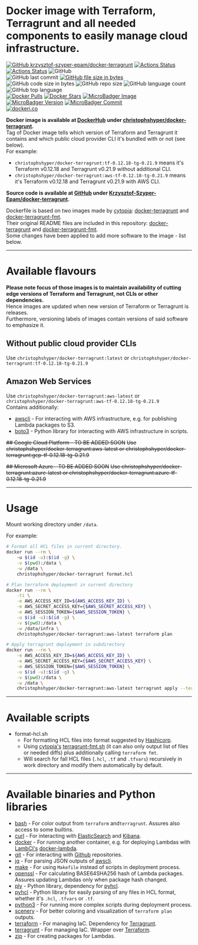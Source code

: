 # Docker image with Terraform, Terragrunt and all needed components to easily manage cloud infrastructure.

[![GitHub krzysztof-szyper-epam/docker-terragrunt](https://img.shields.io/badge/github-krzysztof--szyper--epam%2Fdocker--terragrunt-blue.svg)](https://github.com/krzysztof-szyper-epam/docker-terragrunt "shields.io")
[![Actions Status](https://github.com/Krzysztof-Szyper-Epam/docker-terragrunt/workflows/On%20commit%20push/badge.svg)](https://github.com/Krzysztof-Szyper-Epam/docker-terragrunt/actions?query=workflow%3A%22On+commit+push%22 "github.com")
[![Actions Status](https://github.com/Krzysztof-Szyper-Epam/docker-terragrunt/workflows/On%20pull%20request/badge.svg)](https://github.com/Krzysztof-Szyper-Epam/docker-terragrunt/actions?query=workflow%3A%22On+pull+request%22 "github.com")
![GitHub](https://img.shields.io/github/license/krzysztof-szyper-epam/docker-terragrunt "shields.io")
<br>
![GitHub last commit](https://img.shields.io/github/last-commit/krzysztof-szyper-epam/docker-terragrunt "shields.io")
[![GitHub file size in bytes](https://img.shields.io/github/size/krzysztof-szyper-epam/docker-terragrunt/Dockerfile?label=Dockerfile)](https://hub.docker.com/r/christophshyper/docker-terragrunt "shields.io")
![GitHub code size in bytes](https://img.shields.io/github/languages/code-size/krzysztof-szyper-epam/docker-terragrunt "shields.io")
![GitHub repo size](https://img.shields.io/github/repo-size/krzysztof-szyper-epam/docker-terragrunt "shields.io")
![GitHub language count](https://img.shields.io/github/languages/count/krzysztof-szyper-epam/docker-terragrunt "shields.io")
![GitHub top language](https://img.shields.io/github/languages/top/krzysztof-szyper-epam/docker-terragrunt "shields.io")
<br>
[![Docker Pulls](https://img.shields.io/docker/pulls/christophshyper/docker-terragrunt)](https://hub.docker.com/r/christophshyper/docker-terragrunt "shields.io")
[![Docker Stars](https://img.shields.io/docker/stars/christophshyper/docker-terragrunt)](https://hub.docker.com/r/christophshyper/docker-terragrunt "shields.io")
[![MicroBadger Image](https://images.microbadger.com/badges/image/christophshyper/docker-terragrunt.svg)](https://microbadger.com/images/christophshyper/docker-terragrunt "Get your own image badge on microbadger.com")
[![MicroBadger Version](https://images.microbadger.com/badges/version/christophshyper/docker-terragrunt.svg)](https://microbadger.com/images/christophshyper/docker-terragrunt "Get your own version badge on microbadger.com")
[![MicroBadger Commit](https://images.microbadger.com/badges/commit/christophshyper/docker-terragrunt.svg)](https://microbadger.com/images/christophshyper/docker-terragrunt "Get your own commit badge on microbadger.com")
<br>
[![dockeri.co](https://dockeri.co/image/christophshyper/docker-terragrunt)](https://hub.docker.com/r/christophshyper/docker-terragrunt "dockeri.co")


**Docker image is available at [DockerHub](https://hub.docker.com/) under [christophshyper/docker-terragrunt](https://hub.docker.com/repository/docker/christophshyper/docker-terragrunt).**
<br>
Tag of Docker image tells which version of Terraform and Terragrunt it contains and which public cloud provider CLI it's bundled with or not (see below).
<br>
For example:
 * `christophshyper/docker-terragrunt:tf-0.12.18-tg-0.21.9` means it's Terraform v0.12.18 and Terragrunt v0.21.9 without additional CLI.
 * `christophshyper/docker-terragrunt:aws-tf-0.12.18-tg-0.21.9` means it's Terraform v0.12.18 and Terragrunt v0.21.9 with AWS CLI.

**Source code is available at [GitHub](https://github.com/) under [Krzysztof-Szyper-Epam/docker-terragrunt](https://github.com/Krzysztof-Szyper-Epam/docker-terragrunt).**

Dockerfile is based on two images made by [cytopia](https://github.com/cytopia): [docker-terragrunt](https://github.com/cytopia/docker-terragrunt/tree/1bc1a2c6de42c6d19f7e91f64f30256c24fd386f) and [docker-terragrunt-fmt](https://github.com/cytopia/docker-terragrunt-fmt/tree/3f8964bea0db043a05d4a8d622f94a07f109b5a7). 
<br>
Their original README files are included in this repository: [docker-terragrunt](https://github.com/Krzysztof-Szyper-Epam/docker-terragrunt/blob/master/README.docker-terragrunt.md) and [docker-terragrunt-fmt](https://github.com/Krzysztof-Szyper-Epam/docker-terragrunt/blob/master/README.docker-terragrunt-fmt.md).
<br>
Some changes have been applied to add more software to the image - list below.

-----
# Available flavours
**Please note focus of those images is to maintain availability of cutting edge versions of Terraform and Terragrunt, not CLIs or other dependencies.**
<br>
Hence images are updated when new version of Terraform or Terragrunt is releases. 
<br>
Furthermore, versioning labels of images contain versions of said software to emphasize it.

## Without public cloud provider CLIs
Use `christophshyper/docker-terragrunt:latest` or `christophshyper/docker-terragrunt:tf-0.12.18-tg-0.21.9`

## Amazon Web Services
Use `christophshyper/docker-terragrunt:aws-latest` or `christophshyper/docker-terragrunt:aws-tf-0.12.18-tg-0.21.9`
<br>
Contains additionally:
* [awscli](https://github.com/aws/aws-cli) - For interacting with AWS infrastructure, e.g. for publishing Lambda packages to S3.
* [boto3](https://github.com/boto/boto3) - Python library for interacting with AWS infrastructure in scripts.

~~## Google Cloud Platform - TO BE ADDED SOON~~
~~Use christophshyper/docker-terragrunt:aws-latest or christophshyper/docker-terragrunt:gcp-tf-0.12.18-tg-0.21.9~~

~~## Microsoft Azure - TO BE ADDED SOON~~
~~Use christophshyper/docker-terragrunt:azure-latest or christophshyper/docker-terragrunt:azure-tf-0.12.18-tg-0.21.9~~

-----
# Usage
Mount working directory under `/data`.

For example:
```bash
# Format all HCL files in current directory.
docker run --rm \ 
    -u $(id -u):$(id -g) \
    -v $(pwd):/data \
    -w /data \
    christophshyper/docker-terragrunt format.hcl

# Plan terraform deployment in current directory
docker run --rm \
    -ti \
    -e AWS_ACCESS_KEY_ID=${AWS_ACCESS_KEY_ID} \
    -e AWS_SECRET_ACCESS_KEY={$AWS_SECRET_ACCESS_KEY} \
    -e AWS_SESSION_TOKEN={$AWS_SESSION_TOKEN} \
    -u $(id -u):$(id -g) \
    -v $(pwd):/data \
    -w /data/infra \
    christophshyper/docker-terragrunt:aws-latest terraform plan

# Apply terragrunt deployment in subdirectory
docker run --rm \
    -e AWS_ACCESS_KEY_ID=${AWS_ACCESS_KEY_ID} \
    -e AWS_SECRET_ACCESS_KEY={$AWS_SECRET_ACCESS_KEY} \
    -e AWS_SESSION_TOKEN={$AWS_SESSION_TOKEN} \
    -u $(id -u):$(id -g) \
    -v $(pwd):/data \
    -w /data \
    christophshyper/docker-terragrunt:aws-latest terragrunt apply --terragrunt-working-dir infra/some/module
```

-----
# Available scripts
* format-hcl.sh
    * For formatting HCL files into format suggested by [Hashicorp](https://github.com/hashicorp/hcl).
    * Using [cytopia's](https://github.com/cytopia) [terragrunt-fmt.sh](https://github.com/cytopia/docker-terragrunt-fmt) (it can also only output list of files or needed diffs) plus additionally calling `terraform fmt`.
    * Will search for fall HCL files (`.hcl`, `.tf` and `.tfvars`) recursively in work directory and modify them automatically by default.

-----
# Available binaries and Python libraries
* [bash](https://www.gnu.org/software/bash/) - For color output from `terraform` and`terragrunt`. Assures also access to some builtins.
* [curl](https://curl.haxx.se/) - For interacting with [ElasticSearch](https://github.com/elastic/elasticsearch) and [Kibana](https://github.com/elastic/kibana).
* [docker](https://github.com/docker/docker-ce) - For running another container, e.g. for deploying Lambdas with [LambCI's](https://github.com/lambci) [docker-lambda](https://github.com/lambci/docker-lambda).
* [git](https://git-scm.com/) - For interacting with [Github](https://github.com) repositories.
* [jq](https://stedolan.github.io/jq/) - For parsing JSON outputs of [awscli](https://github.com/aws/aws-cli).
* [make](https://www.gnu.org/software/make/) - For using `Makefile` instead of scripts in deployment process.
* [openssl](https://github.com/openssl/openssl) - For calculating BASE64SHA256 hash of Lambda packages. Assures updating Lambdas only when package hash changed.
* [ply](https://github.com/dabeaz/ply) - Python library, dependency for [pyhcl](https://github.com/virtuald/pyhcl).
* [pyhcl](https://github.com/virtuald/pyhcl) - Python library for easily parsing of any files in HCL format, whether it's `.hcl`, `.tfvars` or `.tf`.
* [python3](https://www.python.org/) - For running more complex scripts during deployment process.
* [scenery](https://github.com/dmlittle/scenery) - For better coloring and visualization of `terraform plan` outputs.
* [terraform](https://github.com/hashicorp/terraform) - For managing IaC. Dependency for [Terragrunt](https://github.com/gruntwork-io/terragrunt). 
* [terragrunt](https://github.com/gruntwork-io/terragrunt) - For managing IaC. Wrapper over [Terraform](https://github.com/hashicorp/terraform).
* [zip](http://infozip.sourceforge.net/) - For creating packages for Lambdas.
